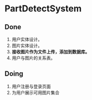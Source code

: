 # PartDetectSystem 

## Done ##
1. 用户实体设计。
2. 图片实体设计。
3. **接收图片作为文件上传，添加到数据库。**
4. 用户与图片的关系表。
## Doing ##
1. 用户注册与登录页面
2. 为用户展示可用图片集合
